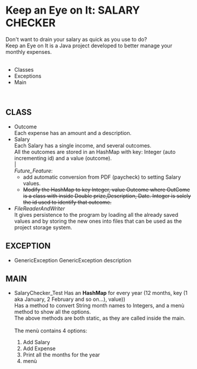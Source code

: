 <h1>Keep an Eye on It: SALARY CHECKER</h1>
<section>Don't want to drain your salary as quick as you use to do?<br>Keep an Eye on It is a Java project developed to better manage your monthly expenses.<br>
<br>
<ul>
	<li>Classes</li>
	<li>Exceptions</li>
	<li>Main</li>
</ul>

<br>
<h2>CLASS</h2>
<ul>
	<li>Outcome<br>
	Each expense has an amount and a description.</li>
	<li>Salary<br>
	Each Salary has a single income, and several outcomes.<br>All the outcomes are stored in an HashMap with key: Integer (auto incrementing id) and a value (outcome).
	<br>|<br>
	<em>Future_Feature</em>:	
		<ul>
		<li>add automatic conversion from PDF (paycheck) to setting Salary values.</li>
		<strike><li>Modify the HashMap to key Integer, value Outcome where OutCome is a class with inside Double prize,Description, Date. Integer is solely the id used to identify that outcome.</li></strike>
		</ul>	
	</li>
	<!-- <li></li> -->
	<li><em>FileReaderAndWriter</em><br>
	It gives persistence to the program by loading all the already saved values and by storing the new ones into files that can be used as the project storage system.</li>
</ul>

<h2>EXCEPTION</h2>
<ul>
	<li>GenericException
	GenericException description<br>
	</li>
	<!-- <li></li> -->

</ul>
<h2>MAIN</h2>
<ul>
	<li>SalaryChecker_Test
	Has an <b>HashMap</b> for every year (12 months, <Integer> key (1 aka January, 2 February and so on...), <Salary> value))<br>
	Has a method to convert String month names to Integers, and a menù method to show all the options.<br>
		The above methods are both static, as they are called inside the main.<br>
	<br>The menù contains 4 options:
		<ol>
			<li>Add Salary</li>
			<li>Add Expense</li>
			<li>Print all the months for the year</li>
			<li>menù</li>
		</ol>
	</li>
</ul>
</section>
